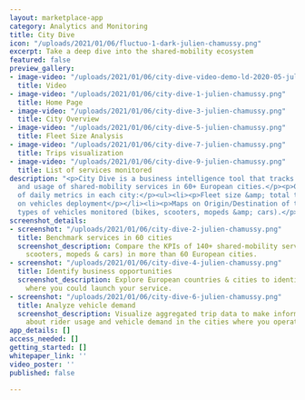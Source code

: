 ```yaml
---
layout: marketplace-app
category: Analytics and Monitoring
title: City Dive
icon: "/uploads/2021/01/06/fluctuo-1-dark-julien-chamussy.png"
excerpt: Take a deep dive into the shared-mobility ecosystem
featured: false
preview_gallery:
- image-video: "/uploads/2021/01/06/city-dive-video-demo-ld-2020-05-julien-chamussy.mp4"
  title: Video
- image-video: "/uploads/2021/01/06/city-dive-1-julien-chamussy.png"
  title: Home Page
- image-video: "/uploads/2021/01/06/city-dive-3-julien-chamussy.png"
  title: City Overview
- image-video: "/uploads/2021/01/06/city-dive-5-julien-chamussy.png"
  title: Fleet Size Analysis
- image-video: "/uploads/2021/01/06/city-dive-7-julien-chamussy.png"
  title: Trips visualization
- image-video: "/uploads/2021/01/06/city-dive-9-julien-chamussy.png"
  title: List of services monitored
description: "<p>City Dive is a business intelligence tool that tracks the supply
  and usage of shared-mobility services in 60+ European cities.</p><p>Get an overview
  of daily metrics in each city:</p><ul><li><p>Fleet size &amp; total trips</p></li><li><p>Maps
  on vehicles deployment</p></li><li><p>Maps on Origin/Destination of trips</p></li></ul><p>4
  types of vehicles monitored (bikes, scooters, mopeds &amp; cars).</p>"
screenshot_details:
- screenshot: "/uploads/2021/01/06/city-dive-2-julien-chamussy.png"
  title: Benchmark services in 60 cities
  screenshot_description: Compare the KPIs of 140+ shared-mobility services (bikes,
    scooters, mopeds & cars) in more than 60 European cities.
- screenshot: "/uploads/2021/01/06/city-dive-4-julien-chamussy.png"
  title: Identify business opportunities
  screenshot_description: Explore European countries & cities to identify markets
    where you could launch your service.
- screenshot: "/uploads/2021/01/06/city-dive-6-julien-chamussy.png"
  title: Analyze vehicle demand
  screenshot_description: Visualize aggregated trip data to make informed conclusions
    about rider usage and vehicle demand in the cities where you operate.
app_details: []
access_needed: []
getting_started: []
whitepaper_link: ''
video_poster: ''
published: false

---
```


